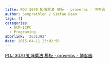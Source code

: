 ```yaml
---
title: POJ 3070 矩阵乘法 模板 - proverbs - 博客园
author: Semprathlon / Simfae Dean
tags: []
categories:
  - ACM-ICPC
  - Programing
abbrlink: '3631392'
date: 2015-04-11 23:02:50
---
```

<a href='http://www.cnblogs.com/proverbs/archive/2012/10/10/2718799.html'>POJ 3070 矩阵乘法 模板 - proverbs - 博客园</a>.